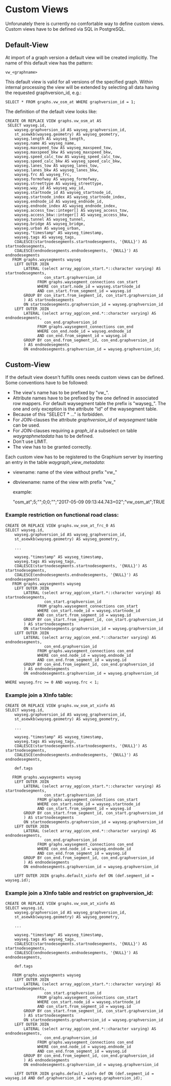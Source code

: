 # Custom Views

Unforunately there is currently no comfortable way to define custom views. Custom views have to be defined via SQL in PostgreSQL.

Default-View
------------

At import of a graph version a default view will be created implicitly. The name of this default view has the pattern:

```
vw_<graphname>
```

This default view is valid for all versions of the specified graph. Within internal processing the view will be extended by selecting all data having the requested graphversion\_id, e.g.:

```
SELECT * FROM graphs.vw_osm_at WHERE graphversion_id = 1;
```

The definition of the default view looks like:

```
CREATE OR REPLACE VIEW graphs.vw_osm_at AS 
 SELECT wayseg.id,
    wayseg.graphversion_id AS wayseg_graphversion_id,
    st_asewkb(wayseg.geometry) AS wayseg_geometry,
    wayseg.length AS wayseg_length,
    wayseg.name AS wayseg_name,
    wayseg.maxspeed_tow AS wayseg_maxspeed_tow,
    wayseg.maxspeed_bkw AS wayseg_maxspeed_bkw,
    wayseg.speed_calc_tow AS wayseg_speed_calc_tow,
    wayseg.speed_calc_bkw AS wayseg_speed_calc_bkw,
    wayseg.lanes_tow AS wayseg_lanes_tow,
    wayseg.lanes_bkw AS wayseg_lanes_bkw,
    wayseg.frc AS wayseg_frc,
    wayseg.formofway AS wayseg_formofway,
    wayseg.streettype AS wayseg_streettype,
    wayseg.way_id AS wayseg_way_id,
    wayseg.startnode_id AS wayseg_startnode_id,
    wayseg.startnode_index AS wayseg_startnode_index,
    wayseg.endnode_id AS wayseg_endnode_id,
    wayseg.endnode_index AS wayseg_endnode_index,
    wayseg.access_tow::integer[] AS wayseg_access_tow,
    wayseg.access_bkw::integer[] AS wayseg_access_bkw,
    wayseg.tunnel AS wayseg_tunnel,
    wayseg.bridge AS wayseg_bridge,
    wayseg.urban AS wayseg_urban,
    wayseg."timestamp" AS wayseg_timestamp,
    wayseg.tags AS wayseg_tags,
    COALESCE(startnodesegments.startnodesegments, '{NULL}') AS startnodesegments,
	COALESCE(endnodesegments.endnodesegments, '{NULL}') AS endnodesegments
   FROM graphs.waysegments wayseg
   	LEFT OUTER JOIN
		LATERAL (select array_agg(con_start.*::character varying) AS startnodesegments,
				 con_start.graphversion_id
			  FROM graphs.waysegment_connections con_start 
			  WHERE con_start.node_id = wayseg.startnode_id 
			  AND con_start.from_segment_id = wayseg.id 
		GROUP BY con_start.from_segment_id, con_start.graphversion_id
		) AS startnodesegments
		ON startnodesegments.graphversion_id = wayseg.graphversion_id
	LEFT OUTER JOIN
		LATERAL (select array_agg(con_end.*::character varying) AS endnodesegments,
				 con_end.graphversion_id
			  FROM graphs.waysegment_connections con_end 
			  WHERE con_end.node_id = wayseg.endnode_id 
			  AND con_end.from_segment_id = wayseg.id 
		GROUP BY con_end.from_segment_id, con_end.graphversion_id
		) AS endnodesegments
		ON endnodesegments.graphversion_id = wayseg.graphversion_id;
```

Custom-View
-----------

If the default view doesn't fulfills ones needs custom views can be defined. Some conventions have to be followed:

* The view's name has to be prefixed by "vw_".
* Attribute names have to be prefixed by the one defined in associated row mappers. For default waysegment table the prefix is "wayseg_". The one and only exception is the attribute "id" of the waysegment table.
* Because of this "SELECT * ..." is forbidden.
* For JOIN-clauses the attribute *graphversion_id* of *waysegment* table can be used.
* For JOIN-clauses requiring a *graph_id* a subselect on table *waygraphmetadata* has to be defined.
* Don't use LIMIT.
* The view has to be granted correctly.

Each custom view has to be registered to the Graphium server by inserting an entry in the table *waygraph_view_metadata*:

- viewname: name of the view without prefix "vw_"

- dbviewname: name of the view with prefix "vw_"

  example:

  "osm_at";5;"";0;0;"";"2017-05-09 09:13:44.743+02";"vw_osm_at";TRUE

### Example restriction on functional road class:
```
CREATE OR REPLACE VIEW graphs.vw_osm_at_frc_0 AS 
SELECT wayseg.id,
    wayseg.graphversion_id AS wayseg_graphversion_id,
    st_asewkb(wayseg.geometry) AS wayseg_geometry,

 	...

    wayseg."timestamp" AS wayseg_timestamp,
    wayseg.tags AS wayseg_tags,
    COALESCE(startnodesegments.startnodesegments, '{NULL}') AS startnodesegments,
	COALESCE(endnodesegments.endnodesegments, '{NULL}') AS endnodesegments
   FROM graphs.waysegments wayseg
    LEFT OUTER JOIN
		LATERAL (select array_agg(con_start.*::character varying) AS startnodesegments,
				 con_start.graphversion_id
			  FROM graphs.waysegment_connections con_start 
			  WHERE con_start.node_id = wayseg.startnode_id 
			  AND con_start.from_segment_id = wayseg.id 
		GROUP BY con_start.from_segment_id, con_start.graphversion_id
		) AS startnodesegments
		ON startnodesegments.graphversion_id = wayseg.graphversion_id
	LEFT OUTER JOIN
		LATERAL (select array_agg(con_end.*::character varying) AS endnodesegments,
				 con_end.graphversion_id
			  FROM graphs.waysegment_connections con_end 
			  WHERE con_end.node_id = wayseg.endnode_id 
			  AND con_end.from_segment_id = wayseg.id 
		GROUP BY con_end.from_segment_id, con_end.graphversion_id
		) AS endnodesegments
		ON endnodesegments.graphversion_id = wayseg.graphversion_id 

WHERE wayseg.frc >= 0 AND wayseg.frc < 1;
```

### Example join a XInfo table:

```
CREATE OR REPLACE VIEW graphs.vw_osm_at_xinfo AS 
SELECT wayseg.id,
    wayseg.graphversion_id AS wayseg_graphversion_id,
    st_asewkb(wayseg.geometry) AS wayseg_geometry,

 	...

    wayseg."timestamp" AS wayseg_timestamp,
    wayseg.tags AS wayseg_tags,
    COALESCE(startnodesegments.startnodesegments, '{NULL}') AS startnodesegments,
	COALESCE(endnodesegments.endnodesegments, '{NULL}') AS endnodesegments,

    def.tags
   
   FROM graphs.waysegments wayseg
   	LEFT OUTER JOIN
		LATERAL (select array_agg(con_start.*::character varying) AS startnodesegments,
				 con_start.graphversion_id
			  FROM graphs.waysegment_connections con_start 
			  WHERE con_start.node_id = wayseg.startnode_id 
			  AND con_start.from_segment_id = wayseg.id 
		GROUP BY con_start.from_segment_id, con_start.graphversion_id
		) AS startnodesegments
		ON startnodesegments.graphversion_id = wayseg.graphversion_id
	LEFT OUTER JOIN
		LATERAL (select array_agg(con_end.*::character varying) AS endnodesegments,
				 con_end.graphversion_id
			  FROM graphs.waysegment_connections con_end 
			  WHERE con_end.node_id = wayseg.endnode_id 
			  AND con_end.from_segment_id = wayseg.id 
		GROUP BY con_end.from_segment_id, con_end.graphversion_id
		) AS endnodesegments
		ON endnodesegments.graphversion_id = wayseg.graphversion_id
    
    LEFT OUTER JOIN graphs.default_xinfo def ON (def.segment_id = wayseg.id);
```

### Example join a XInfo table and restrict on graphversion_id:

```
CREATE OR REPLACE VIEW graphs.vw_osm_at_xinfo AS 
SELECT wayseg.id,
    wayseg.graphversion_id AS wayseg_graphversion_id,
    st_asewkb(wayseg.geometry) AS wayseg_geometry,

 	...

    wayseg."timestamp" AS wayseg_timestamp,
    wayseg.tags AS wayseg_tags,
    COALESCE(startnodesegments.startnodesegments, '{NULL}') AS startnodesegments,
	COALESCE(endnodesegments.endnodesegments, '{NULL}') AS endnodesegments,

    def.tags
   
   FROM graphs.waysegments wayseg
   	LEFT OUTER JOIN
		LATERAL (select array_agg(con_start.*::character varying) AS startnodesegments,
				 con_start.graphversion_id
			  FROM graphs.waysegment_connections con_start 
			  WHERE con_start.node_id = wayseg.startnode_id 
			  AND con_start.from_segment_id = wayseg.id 
		GROUP BY con_start.from_segment_id, con_start.graphversion_id
		) AS startnodesegments
		ON startnodesegments.graphversion_id = wayseg.graphversion_id
	LEFT OUTER JOIN
		LATERAL (select array_agg(con_end.*::character varying) AS endnodesegments,
				 con_end.graphversion_id
			  FROM graphs.waysegment_connections con_end 
			  WHERE con_end.node_id = wayseg.endnode_id 
			  AND con_end.from_segment_id = wayseg.id 
		GROUP BY con_end.from_segment_id, con_end.graphversion_id
		) AS endnodesegments
		ON endnodesegments.graphversion_id = wayseg.graphversion_id
    
    LEFT OUTER JOIN graphs.default_xinfo def ON (def.segment_id = wayseg.id AND def.graphversion_id = wayseg.graphversion_id);
```